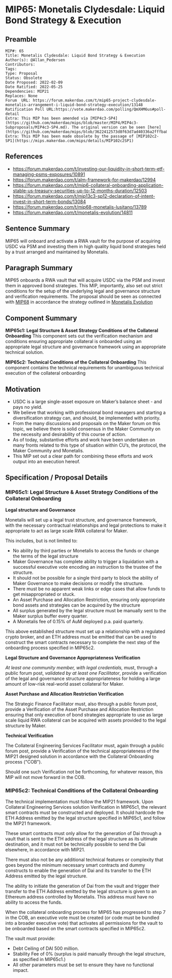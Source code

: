 # MIP65: Monetalis Clydesdale: Liquid Bond Strategy & Execution

## Preamble

```
MIP#: 65
Title: Monetalis Clydesdale: Liquid Bond Strategy & Execution
Author(s): @Allan_Pedersen
Contributors:
Tags:
Type: Proposal
Status: Obsolete
Date Proposed: 2022-02-09
Date Ratified: 2022-05-25
Dependencies: MIP21
Replaces: None
Forum  URL: https://forum.makerdao.com/t/mip65-project-clydesdale-monetalis-arrangement-i-liquid-bond-strategy-execution/13148
Ratification Poll URL:https://vote.makerdao.com/polling/QmXHM6us#poll-detail
Extra: This MIP has been amended via [MIP4c3-SP4](https://github.com/makerdao/mips/blob/master/MIP4/MIP4c3-Subproposals/MIP4c3-SP4.md). The original version can be seen [here](https://github.com/makerdao/mips/blob/3622412573d8f63d7ad40336a2fffba8de3e38d0/MIP65/MIP65.md).
Extra: This MIP has been made obsolete by the passage of [MIP102c2-SP1](https://mips.makerdao.com/mips/details/MIP102c2SP1)
```

## References

* https://forum.makerdao.com/t/investing-our-liquidity-in-short-term-etf-managing-psms-exposures/10891
* https://forum.makerdao.com/t/alm-framework-for-makerdao/12994
* https://forum.makerdao.com/t/mip6-collateral-onboarding-application-stable-us-treasury-securities-up-to-12-months-duration/12503
* https://forum.makerdao.com/t/mip13c3-sp12-declaration-of-intent-invest-in-short-term-bonds/13084
* https://forum.makerdao.com/t/mip68-monetalis-lusitano/13789
* https://forum.makerdao.com/t/monetalis-evolution/14811

## Sentence Summary

MIP65 will onboard and activate a RWA vault for the purpose of acquiring USDC via PSM and investing them in high quality liquid bond strategies held by a trust arranged and maintained by Monetalis.

## Paragraph Summary

MIP65 onboards a RWA vault that will acquire USDC via the PSM and invest them in approved bond strategies. This MIP, importantly, also set out strict conditions for the setup of the underlying legal and governance structure and verification requirements. The proposal should be seen as connected with [MIP68](https://forum.makerdao.com/t/mip68-monetalis-vault-v2/13789) in accordance the strategy outlined in [Monetalis Evolution](https://forum.makerdao.com/t/monetalis-evolution/14811)

## Component Summary

**MIP65c1: Legal Structure & Asset Strategy Conditions of the Collateral Onboarding**
This component sets out the verification mechanism and conditions ensuring appropriate collateral is onboarded using an appropriate legal structure and governance framework using an appropriate technical solution.

**MIP65c2: Technical Conditions of the Collateral Onboarding**
This component contains the technical requirements for unambiguous technical execution of the collateral onboarding

## Motivation

* USDC is a large single-asset exposure on Maker’s balance sheet - and pays no yield.
* We believe that working with professional bond managers and starting a diversification strategy can, and should, be implemented with priority.
* From the many discussions and proposals on the Maker forum on this topic, we believe there is solid consensus in the Maker Community on the necessity and desirability of this course of action.
* As of today, substantive efforts and work have been undertaken on many fronts related to this type of situation within CU’s, the protocol, the Maker Community and Monetalis.
* This MIP set out a clear path for combining these efforts and work output into an execution hereof.

## Specification / Proposal Details

### MIP65c1: Legal Structure & Asset Strategy Conditions of the Collateral Onboarding

**Legal structure and Governance**

Monetalis will set up a legal trust structure, and governance framework, with the necessary contractual relationships and legal protections to make it appropriate to act as large scale RWA collateral for Maker.

This includes, but is not limited to:

* No ability by third parties or Monetalis to access the funds or change the terms of the legal structure
* Maker Governance has complete ability to trigger a liquidation with a successful executive vote encoding an instruction to the trustee of the structure.
* It should not be possible for a single third party to block the ability of Maker Governance to make decisions or modify the structure.
* There must be no apparent weak links or edge cases that allow funds to get misappropriated or stuck.
* An Asset Purchase and Allocation Restriction, ensuring only appropriate bond assets and strategies can be acquired by the structure
* All surplus generated by the legal structure must be manually sent to the Maker surplus buffer every quarter.
* A Monetalis fee of 0.15% of AuM deployed p.a. paid quarterly.

This above established structure must set up a relationship with a regulated crypto broker, and an ETH address must be emitted that can be used to construct the smart contracts necessary to complete the next step of the onboarding process specified in MIP65c2.

**Legal Structure and Governance Appropriateness Verification**

*At least one community member, with legal credentials,* must, through a public forum post, *validated by at least one Facilitator*, provide a verification of the legal and governance structure appropriateness for holding a large amount of low-risk real-world asset collateral for Maker.

**Asset Purchase and Allocation Restriction Verification**

The Strategic Finance Facilitator must, also through a public forum post, provide a Verification of the Asset Purchase and Allocation Restriction ensuring that only execution of bond strategies appropriate to use as large scale liquid RWA collateral can be acquired with assets provided to the legal structure by Maker.

**Technical Verification**

The Collateral Engineering Services Facilitator must, again through a public forum post, provide a Verification of the technical appropriateness of the MIP21 designed solution in accordance with the Collateral Onboarding process ("COB").

Should one such Verification not be forthcoming, for whatever reason, this MIP will not move forward in the COB.

### MIP65c2: Technical Conditions of the Collateral Onboarding

The technical implementation must follow the MIP21 framework. Upon Collateral Engineering Services solution Verification in MIP65c1, the relevant smart contracts must be constructed and deployed. It should hardcode the ETH Address emitted by the legal structure specified in MIP65c1, and follow the MIP21 framework.

These smart contracts must only allow for the generation of Dai through a vault that is sent to the ETH address of the legal structure as its ultimate destination, and it must not be technically possible to send the Dai elsewhere, in accordance with MIP21.

There must also not be any additional technical features or complexity that goes beyond the minimum necessary smart contracts and dummy constructs to enable the generation of Dai and its transfer to the ETH Address emitted by the legal structure.

The ability to initiate the generation of Dai from the vault and trigger their transfer to the ETH Address emitted by the legal structure is given to an Ethereum address controlled by Monetalis. This address must have no ability to access the funds.

When the collateral onboarding process for MIP65 has progressed to step 7 in the COB, an executive vote must be created (or code must be bundled into a broader executive vote) that activates all permissions for the vault to be onboarded based on the smart contracts specified in MIP65c2.

The vault must provide:

* Debt Ceiling of DAI 500 million.
* Stability Fee of 0% (surplus is paid manually through the legal structure, as specified in MIP65c1.)
* All other parameters must be set to ensure they have no functional impact.
